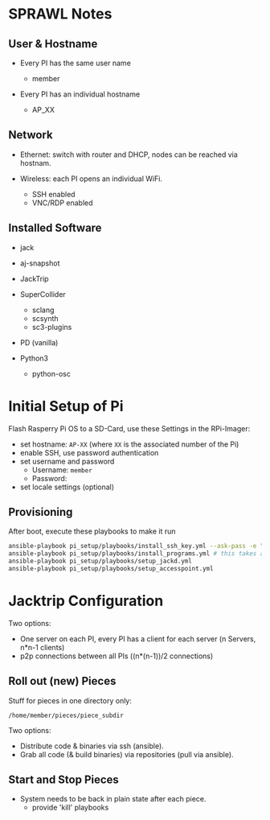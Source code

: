 # SPRAWL Notes

## User & Hostname

- Every PI has the same user name

  - member

- Every PI has an individual hostname
  - AP_XX

## Network

- Ethernet: switch with router and DHCP, nodes can be reached via hostnam.

- Wireless: each PI opens an individual WiFi.
  - SSH enabled
  - VNC/RDP enabled

## Installed Software

- jack
- aj-snapshot

- JackTrip

- SuperCollider

  - sclang
  - scsynth
  - sc3-plugins

- PD (vanilla)

- Python3
  - python-osc

# Initial Setup of Pi

Flash Rasperry Pi OS to a SD-Card, use these Settings in the RPi-Imager:

- set hostname: `AP-XX` (where `XX` is the associated number of the Pi)
- enable SSH, use password authentication
- set username and password
  - Username: `member`
  - Password:
- set locale settings (optional)

## Provisioning

After boot, execute these playbooks to make it run

```bash
ansible-playbook pi_setup/playbooks/install_ssh_key.yml --ask-pass -e "key=path/to/public/key"
ansible-playbook pi_setup/playbooks/install_programs.yml # this takes a very lomge time
ansible-playbook pi_setup/playbooks/setup_jackd.yml
ansible-playbook pi_setup/playbooks/setup_accesspoint.yml
```

# Jacktrip Configuration

Two options:

- One server on each PI, every PI has a client for each server (n Servers, n\*n-1 clients)
- p2p connections between all PIs ((n\*(n-1))/2 connections)

## Roll out (new) Pieces

Stuff for pieces in one directory only:

    /home/member/pieces/piece_subdir

Two options:

- Distribute code & binaries via ssh (ansible).
- Grab all code (& build binaries) via repositories (pull via ansible).

## Start and Stop Pieces

- System needs to be back in plain state after each piece.
  - provide 'kill' playbooks
